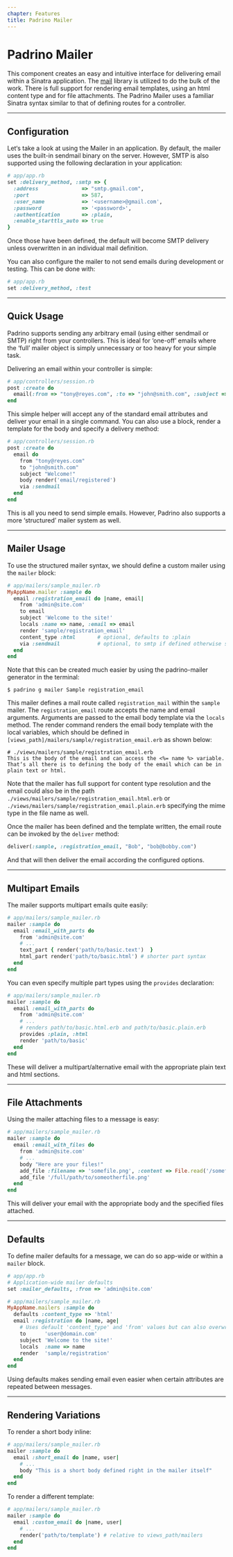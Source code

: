 ```yaml
---
chapter: Features
title: Padrino Mailer
---
```


# Padrino Mailer

This component creates an easy and intuitive interface for delivering email
within a Sinatra application. The [mail](http://github.com/mikel/mail "mail")
library is utilized to do the bulk of the work. There is full support for
rendering email templates, using an html content type and for file attachments.
The Padrino Mailer uses a familiar Sinatra syntax similar to that of defining
routes for a controller.

---

## Configuration

Let‘s take a look at using the Mailer in an application. By default, the mailer
uses the built-in sendmail binary on the server. However, SMTP is also supported
using the following declaration in your application:

~~~ ruby
# app/app.rb
set :delivery_method, :smtp => {
  :address              => "smtp.gmail.com",
  :port                 => 587,
  :user_name            => '<username>@gmail.com',
  :password             => '<password>',
  :authentication       => :plain,
  :enable_starttls_auto => true
}
~~~

Once those have been defined, the default will become SMTP delivery unless
overwritten in an individual mail definition.

You can also configure the mailer to not send emails during development or
testing. This can be done with:

~~~ ruby
# app/app.rb
set :delivery_method, :test
~~~

---

## Quick Usage

Padrino supports sending any arbitrary email (using either sendmail or SMTP)
right from your controllers. This is ideal for ‘one-off’ emails where the ‘full’
mailer object is simply unnecessary or too heavy for your simple task.

Delivering an email within your controller is simple:

~~~ ruby
# app/controllers/session.rb
post :create do
  email(:from => "tony@reyes.com", :to => "john@smith.com", :subject => "Welcome!", :body=>"Body")
end
~~~

This simple helper will accept any of the standard email attributes and deliver
your email in a single command. You can also use a block, render a template for
the body and specify a delivery method:

~~~ ruby
# app/controllers/session.rb
post :create do
  email do
    from "tony@reyes.com"
    to "john@smith.com"
    subject "Welcome!"
    body render('email/registered')
    via :sendmail
  end
end
~~~

This is all you need to send simple emails. However, Padrino also supports a
more ‘structured’ mailer system as well.

---

## Mailer Usage

To use the structured mailer syntax, we should define a custom mailer using the
`mailer` block:

~~~ ruby
# app/mailers/sample_mailer.rb
MyAppName.mailer :sample do
  email :registration_email do |name, email|
    from 'admin@site.com'
    to email
    subject 'Welcome to the site!'
    locals :name => name, :email => email
    render 'sample/registration_email'
    content_type :html       # optional, defaults to :plain
    via :sendmail            # optional, to smtp if defined otherwise sendmail
  end
end
~~~

Note that this can be created much easier by using the padrino-mailer generator
in the terminal:

~~~ shell
$ padrino g mailer Sample registration_email
~~~

This mailer defines a mail route called `registration_mail` within the `sample`
mailer. The `registration_email` route accepts the name and email arguments.
Arguments are passed to the email body template via the `locals` method. The
render command renders the email body template with the local variables, which
should be defined in `[views_path]/mailers/sample/registration_email.erb` as
shown below:

~~~ erb
# ./views/mailers/sample/registration_email.erb
This is the body of the email and can access the <%= name %> variable.
That‘s all there is to defining the body of the email which can be in plain text or html.
~~~

Note that the mailer has full support for content type resolution and the email
could also be in the path `./views/mailers/sample/registration_email.html.erb`
or `./views/mailers/sample/registration_email.plain.erb` specifying the mime
type in the file name as well.

Once the mailer has been defined and the template written, the email route can
be invoked by the `deliver` method:

~~~ ruby
deliver(:sample, :registration_email, "Bob", "bob@bobby.com")
~~~

And that will then deliver the email according the configured options.

---

## Multipart Emails

The mailer supports multipart emails quite easily:

~~~ ruby
# app/mailers/sample_mailer.rb
mailer :sample do
  email :email_with_parts do
    from 'admin@site.com'
    # ...
    text_part { render('path/to/basic.text')  }
    html_part render('path/to/basic.html') # shorter part syntax
  end
end
~~~

You can even specify multiple part types using the `provides` declaration:

~~~ ruby
# app/mailers/sample_mailer.rb
mailer :sample do
  email :email_with_parts do
    from 'admin@site.com'
    # ...
    # renders path/to/basic.html.erb and path/to/basic.plain.erb
    provides :plain, :html
    render 'path/to/basic'
  end
end
~~~

These will deliver a multipart/alternative email with the appropriate plain text
and html sections.

---

## File Attachments

Using the mailer attaching files to a message is easy:

~~~ ruby
# app/mailers/sample_mailer.rb
mailer :sample do
  email :email_with_files do
    from 'admin@site.com'
    # ...
    body "Here are your files!"
    add_file :filename => 'somefile.png', :content => File.read('/somefile.png')
    add_file '/full/path/to/someotherfile.png'
  end
end
~~~


This will deliver your email with the appropriate body and the specified files
attached.

---

## Defaults

To define mailer defaults for a message, we can do so app-wide or within a
`mailer` block.

~~~ ruby
# app/app.rb
# Application-wide mailer defaults
set :mailer_defaults, :from => 'admin@site.com'

# app/mailers/sample_mailer.rb
MyAppName.mailers :sample do
  defaults :content_type => 'html'
  email :registration do |name, age|
    # Uses default 'content_type' and 'from' values but can also overwrite them
    to      'user@domain.com'
    subject 'Welcome to the site!'
    locals  :name => name
    render  'sample/registration'
  end
end
~~~

Using defaults makes sending email even easier when certain attributes are
repeated between messages.

---

## Rendering Variations

To render a short body inline:

~~~ ruby
# app/mailers/sample_mailer.rb
mailer :sample do
  email :short_email do |name, user|
    # ...
    body "This is a short body defined right in the mailer itself"
  end
end
~~~

To render a different template:

~~~ ruby
# app/mailers/sample_mailer.rb
mailer :sample do
  email :custom_email do |name, user|
    # ...
    render('path/to/template') # relative to views_path/mailers
  end
end
~~~

